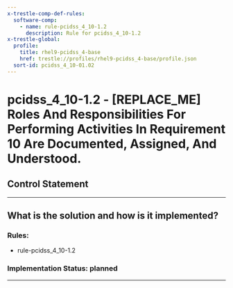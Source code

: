 ```yaml
---
x-trestle-comp-def-rules:
  software-comp:
    - name: rule-pcidss_4_10-1.2
      description: Rule for pcidss_4_10-1.2
x-trestle-global:
  profile:
    title: rhel9-pcidss_4-base
    href: trestle://profiles/rhel9-pcidss_4-base/profile.json
  sort-id: pcidss_4_10-01.02
---
```


# pcidss_4_10-1.2 - \[REPLACE_ME\] Roles And Responsibilities For Performing Activities In Requirement 10 Are Documented, Assigned, And Understood.

## Control Statement

______________________________________________________________________

## What is the solution and how is it implemented?

<!-- For implementation status enter one of: implemented, partial, planned, alternative, not-applicable -->

<!-- Note that the list of rules under ### Rules: is read-only and changes will not be captured after assembly to JSON -->

<!-- Add control implementation description here for control: pcidss_4_10-1.2 -->

### Rules:

  - rule-pcidss_4_10-1.2

### Implementation Status: planned

______________________________________________________________________
